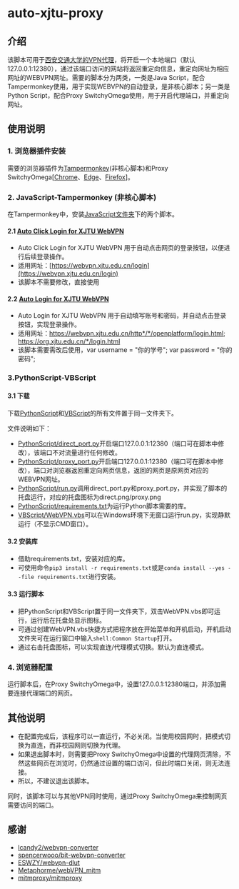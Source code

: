 # auto-xjtu-proxy

## 介绍
该脚本可用于[西安交通大学的VPN代理](https://vpn.xjtu.edu.cn/)，将开启一个本地端口（默认127.0.0.1:12380），通过该端口访问的网站将返回重定向信息，重定向网址为相应网址的WEBVPN网址。需要的脚本分为两类，一类是Java Script，配合Tampermonkey使用，用于实现WEBVPN的自动登录，是非核心脚本；另一类是Python Script，配合Proxy SwitchyOmega使用，用于开启代理端口，并重定向网址。

## 使用说明

### 1.  浏览器插件安装

需要的浏览器插件为[Tampermonkey](https://www.tampermonkey.net/)(非核心脚本)和Proxy SwitchyOmega[[Chrome](https://chromewebstore.google.com/detail/proxy-switchyomega/padekgcemlokbadohgkifijomclgjgif)、[Edge](https://microsoftedge.microsoft.com/addons/detail/proxy-switchyomega/fdbloeknjpnloaggplaobopplkdhnikc)、[Firefox](https://addons.mozilla.org/en-US/firefox/addon/switchyomega/)]。

### 2. JavaScript-Tampermonkey (非核心脚本)

在Tampermonkey中，安装[JavaScript文件夹](https://gitee.com/LyuFG1999/auto-xjtu-proxy/tree/master/JavaScript)下的两个脚本。

#### 2.1 [Auto Click Login for XJTU WebVPN](https://gitee.com/LyuFG1999/auto-xjtu-proxy/blob/master/JavaScript/Auto%20Click%20Login%20for%20XJTU%20WebVPN-1.0.user.js)

- Auto Click Login for XJTU WebVPN 用于自动点击网页的登录按钮，以便进行后续登录操作。
- 适用网址：[https://webvpn.xjtu.edu.cn/login](https://webvpn.xjtu.edu.cn/login)
- 该脚本不需要修改，直接使用

#### 2.2 [Auto Login for XJTU WebVPN](https://gitee.com/LyuFG1999/auto-xjtu-proxy/blob/master/JavaScript/Auto%20Login%20for%20XJTU%20WebVPN-1.2.user.js)

- Auto Login for XJTU WebVPN 用于自动填写账号和密码，并自动点击登录按钮，实现登录操作。
- 适用网址：https://webvpn.xjtu.edu.cn/http*/*/openplatform/login.html; https://org.xjtu.edu.cn/*/login.html
- 该脚本需要需改后使用，var username = "你的学号"; var password = "你的密码";

### 3.PythonScript-VBScript

#### 3.1 下载
下载[PythonScript](https://gitee.com/LyuFG1999/auto-xjtu-proxy/tree/master/PythonScript)和[VBScript](https://gitee.com/LyuFG1999/auto-xjtu-proxy/tree/master/VBScript)的所有文件置于同一文件夹下。

文件说明如下：

- [PythonScript/direct_port.py](https://gitee.com/LyuFG1999/auto-xjtu-proxy/blob/master/PythonScript/direct_port.py)开启端口127.0.0.1:12380（端口可在脚本中修改），该端口不对流量进行任何修改。
- [PythonScript/proxy_port.py](https://gitee.com/LyuFG1999/auto-xjtu-proxy/blob/master/PythonScript/proxy_port.py)开启端口127.0.0.1:12380（端口可在脚本中修改），端口对浏览器返回重定向网页信息，返回的网页是原网页对应的WEBVPN网址。
- [PythonScript/run.py](https://gitee.com/LyuFG1999/auto-xjtu-proxy/blob/master/PythonScript/run.py)调用direct_port.py和proxy_port.py，并实现了脚本的托盘运行，对应的托盘图标为direct.png/proxy.png
- [PythonScript/requirements.txt](https://gitee.com/LyuFG1999/auto-xjtu-proxy/blob/master/PythonScript/requirements.txt)为运行Python脚本需要的库。
- [VBScript/WebVPN.vbs](https://gitee.com/LyuFG1999/auto-xjtu-proxy/blob/master/VBScript/WebVPN.vbs)可以在Windows环境下无窗口运行run.py，实现静默运行（不显示CMD窗口）。

#### 3.2 安装库

- 借助requirements.txt，安装对应的库。
- 可使用命令`pip3 install -r requirements.txt`或是`conda install --yes --file requirements.txt`进行安装。

#### 3.3 运行脚本

- 把PythonScript和VBScript置于同一文件夹下，双击WebVPN.vbs即可运行，运行后在托盘处显示图标。
- 可通过创建WebVPN.vbs快捷方式把程序放在开始菜单和开机启动，开机启动文件夹可在运行窗口中输入`shell:Common Startup`打开。
- 通过右击托盘图标，可以实现直连/代理模式切换。默认为直连模式。


### 4.  浏览器配置

运行脚本后，在Proxy SwitchyOmega中，设置127.0.0.1:12380端口，并添加需要连接代理端口的网页。

## 其他说明

- 在配置完成后，该程序可以一直运行，不必关闭。当使用校园网时，把模式切换为直连，而非校园网则切换为代理。
- 如果退出脚本时，则需要把Proxy SwitchyOmega中设置的代理网页清除，不然这些网页在浏览时，仍然通过设置的端口访问，但此时端口关闭，则无法连接。
- 所以，不建议退出该脚本。

同时，该脚本可以与其他VPN同时使用，通过Proxy SwitchyOmega来控制网页需要访问的端口。

## 感谢

- [lcandy2/webvpn-converter](https://github.com/lcandy2/webvpn-converter)
- [spencerwooo/bit-webvpn-converter](https://github.com/spencerwooo/bit-webvpn-converter)
- [ESWZY/webvpn-dlut](https://github.com/ESWZY/webvpn-dlut)
- [Metaphorme/webVPN_mitm](https://github.com/Metaphorme/webVPN_mitm/)
- [mitmproxy/mitmproxy](https://github.com/mitmproxy/mitmproxy)
